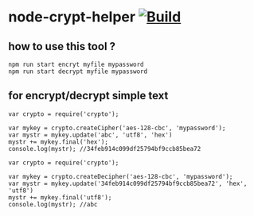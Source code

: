 # node-crypt-helper [![Build](https://github.com/libkhadir/node-crypt-helper/actions/workflows/node.js.yml/badge.svg)](https://github.com/libkhadir/node-crypt-helper/actions/workflows/node.js.yml)

## how to use this tool ?

```
npm run start encryt myfile mypassword
npm run start decrypt myfile mypassword
```


## for encrypt/decrypt simple text 

```
var crypto = require('crypto');

var mykey = crypto.createCipher('aes-128-cbc', 'mypassword');
var mystr = mykey.update('abc', 'utf8', 'hex')
mystr += mykey.final('hex');
console.log(mystr); //34feb914c099df25794bf9ccb85bea72
```

```
var crypto = require('crypto');

var mykey = crypto.createDecipher('aes-128-cbc', 'mypassword');
var mystr = mykey.update('34feb914c099df25794bf9ccb85bea72', 'hex', 'utf8')
mystr += mykey.final('utf8');
console.log(mystr); //abc
```
